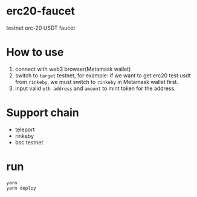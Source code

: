 # erc20-faucet
testnet erc-20 USDT faucet


# How to use
1. connect with web3 browser(Metamask wallet)
2. switch to `target` testnet, for example: if we want to get erc20 test usdt from `rinkeby`, we must switch to `rinkeby` in Metamask wallet first.
3. input valid `eth address` and `amount` to mint token for the address


# Support chain
- teleport
- rinkeby
- bsc testnet

# run
```
yarn 
yarn deploy
```
